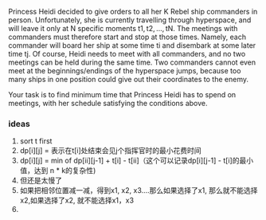 Princess Heidi decided to give orders to all her K Rebel ship commanders in person. Unfortunately, she is currently travelling through hyperspace, and will leave it only at N specific moments t1, t2, ..., tN. The meetings with commanders must therefore start and stop at those times. Namely, each commander will board her ship at some time ti and disembark at some later time tj. Of course, Heidi needs to meet with all commanders, and no two meetings can be held during the same time. Two commanders cannot even meet at the beginnings/endings of the hyperspace jumps, because too many ships in one position could give out their coordinates to the enemy.

Your task is to find minimum time that Princess Heidi has to spend on meetings, with her schedule satisfying the conditions above.

### ideas
1. sort t first
2. dp[i][j] = 表示在t[i]处结束会见j个指挥官时的最小花费时间
3. dp[i][j] = min of dp[ii][j-1] +  t[i] - t[ii]（这个可以记录dp[i][j-1] - t[i]的最小值，达到 n * k的复杂性)
4. 但还是太慢了
5. 如果把相邻位置减一减，得到x1, x2, x3....那么如果选择了x1, 那么就不能选择x2,如果选择了x2, 就不能选择x1，x3
6. 